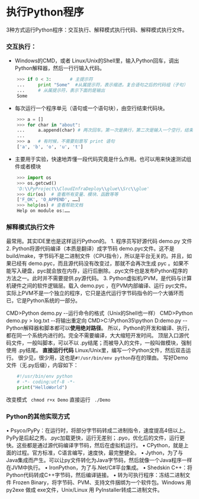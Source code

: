 
# 执行Python程序
3种方式运行Python程序：交互执行、解释模式执行代码、解释模式执行文件。
### 交互执行：
- Windows的CMD，或者 Linux/Unix的Shell里，输入Python回车，调出Python解释器，然后一行行输入代码。
```python
	>>> if 0 < 3:       # 主提示符
	...     print "Some"  #从属提示符，表示缩进。复合语句之后的代码组（子句）
	...     # 从属提示符，表示下面的是输出
	Some
```
- 每次运行一个程序单元（语句或一个语句块），由空行结束代码块。
```python
	>>> a = []
	>>> for char in "about":
	...     a.append(char) # 两次回车。第一次是换行，第二次是输入一个空行，结束for代码块。
	...
	>>> a   # 有时候，不需要刻意写 print 语句
	['a', 'b', 'o', 'u', 't']
```
- 主要用于实验，快速地弄懂一段代码究竟是什么作用。也可以用来快速测试组件或者模块
```python
	>>> import os
	>>> os.getcwd()
	'D:\\PyProject\\CloudInfraDeploy\\glue\\Src\\glue'
	>>> dir(os)  # 查看所有变量、模块、函数等等
	['F_OK', 'O_APPEND', ……]
	>>> help(os) # 查看帮助文档
	Help on module os:……
```
### 解释模式执行文件
最常用。其实IDE里也是这样运行Python的。
    1. 程序员写好源代码  demo.py 文件
    2. Python将源代码编译（本质是翻译）成字节码  demo.pyc文件。这不是build/make，字节码不是二进制文件（CPU指令），所以是平台无关的。并且，如果已经有 demo.pyc，而且源代码没有改变过，那就不会再次生成 pyc 。如果不能写入硬盘，pyc就会放在内存，运行后删除。.pyc文件也是发布Python程序的方法之一。此时并不需要提供.py源代码。
    3. Python虚拟机/PVM，是代码与计算机硬件之间的软件逻辑层。载入 demo.pyc ，在PVM内部编译、运行 pyc文件。实际上PVM不是一个独立的程序，它只是迭代运行字节码指令的一个大循环而已，它是Python系统的一部分。

CMD>Python  demo.py   --运行命令的格式（Unix的Shell也一样）
CMD>Python  demo.py > log.txt  --将输出重定向
CMD>C:\Python35\python  D:demo.py   --Python解释器和脚本都可以**使用绝对路径**。
所以，Python的开发和编译、执行，都在同一个系统内进行的。完全不需要编译，大大缩短开发时间。
顶层入口源代码文件，一般叫脚本，可以不以 .py结尾；而被导入的文件，一般叫做模块，强制使用 .py结尾。
**直接运行代码**
 Linux/Unix里，编写一个Python文件，然后双击运行。 很少见，很少用，这也是`#!/usr/bin/env python`存在的理由。
写好Demo 文件（无.py后缀），内容如下：
```python
	#!/usr/bin/env python
	# -*- coding:utf-8 -*-
	print("HelloWorld")
```
改变模式  ` chmod r+x Demo`
直接运行    ` ./Demo`

### Python的其他实现方式
• Psyco/PyPy：在运行时，将部分字节码转成二进制指令，速度提高4倍以上。PyPy是后起之秀。.pyc加载更快，运行无差别；.pyo，优化后的文件，运行更快。这些都是通过源代码编译字节码，然后在虚拟机运行。
• CPython，就是上面的过程。官方标准，C语言编写，速度快，最完整健全。
• Jython，为了与Java集成而产生。可以让py文件转化为Java字节码，然后就像一个Java程序一样在JVM中执行。
• IronPython，为了与.Net/C#平台集成。
• Shedskin C++：将Python代码转成C++字节码，然后编译链接。
• 转为可执行程序：冻结二进制文件 Frozen Binary，将字节码、PVM、支持文件捆绑为一个软件包。Windows 用 py2exe 做成 exe文件，Unix/Linux 用 PyInstaller转成二进制文件。



